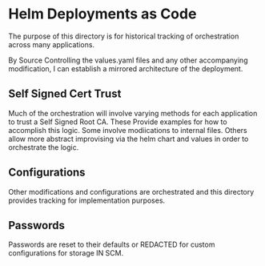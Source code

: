 # Helm Deployments as Code
The purpose of this directory is for historical tracking of orchestration across many applications.

By Source Controlling the values.yaml files and any other accompanying modification, I can establish a mirrored architecture of the deployment.

## Self Signed Cert Trust
Much of the orchestration will involve varying methods for each application to trust a Self Signed Root CA.
These Provide examples for how to accomplish this logic. Some involve modiications to internal files. Others allow more abstract improvising via the helm chart and values in order to orchestrate the logic. 

## Configurations
Other modifications and configurations are orchestrated and this directory provides tracking for implementation purposes.

## Passwords
Passwords are reset to their defaults or REDACTED for custom configurations for storage IN SCM.